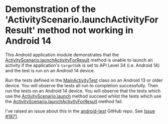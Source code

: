 # Demonstration of the 'ActivityScenario.launchActivityForResult' method not working in Android 14

This Android application module demonstrates that the [ActivityScenario.launchActivityForResult](https://developer.android.com/reference/androidx/test/core/app/ActivityScenario#launchActivityForResult(java.lang.Class%3CA%3E)) method
is unable to launch an activity if the application's `targetSdk` is set to API Level 34 (i.e. Android 14)
and the test is run on an Android 14 device.

Run the tests defined in the [MainActivityTest](src/androidTest/java/androidx/test/experiments/app/MainActivityTest.kt) class on an Android 13 or older device.
You will observe the tests all run to completion successfully.
Then run the tests on an Android 14 device.
You will observe that the tests which use the [ActivityScenario.launch](https://developer.android.com/reference/androidx/test/core/app/ActivityScenario#launch(java.lang.Class%3CA%3E)) method succeed
whilst the tests which use the [ActivityScenario.launchActivityForResult](https://developer.android.com/reference/androidx/test/core/app/ActivityScenario#launchActivityForResult(java.lang.Class%3CA%3E)) method fail.

I've raised an issue about this in the [android-test](https://github.com/android/android-test) GitHub repo. See [Issue #1871](https://github.com/android/android-test/issues/1871).